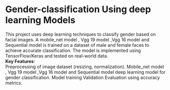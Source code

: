 # Gender-classification Using deep learning Models
This project uses deep learning techniques to classify gender based on facial images. A mobile_net model , Vgg 19 model ,Vgg 16 model and Sequential model is trained on a dataset of male and female faces to achieve accurate classification. The model is implemented using TensorFlow/Keras and tested on real-world data.  
**Key Features**:  
Preprocessing of image dataset (resizing, normalization). 
Mobile_net model , Vgg 19 model ,Vgg 16 model and Sequential model deep learning model for gender classification. 
Model training 
Validation 
Evaluation using accuracy metrics.
